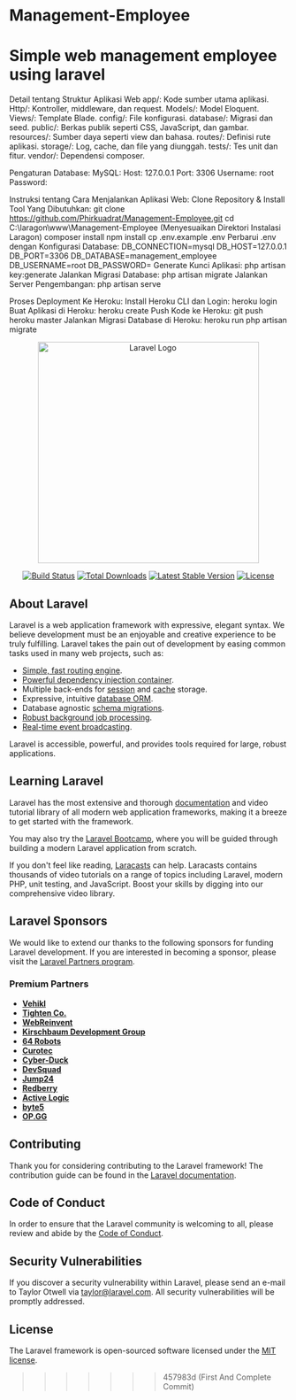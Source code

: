 # Management-Employee
Simple web management employee using laravel
=======
Detail tentang Struktur Aplikasi Web
    app/: Kode sumber utama aplikasi.
    Http/: Kontroller, middleware, dan request.
    Models/: Model Eloquent.
    Views/: Template Blade.
    config/: File konfigurasi.
    database/: Migrasi dan seed.
    public/: Berkas publik seperti CSS, JavaScript, dan gambar.
    resources/: Sumber daya seperti view dan bahasa.
    routes/: Definisi rute aplikasi.
    storage/: Log, cache, dan file yang diunggah.
    tests/: Tes unit dan fitur.
    vendor/: Dependensi composer.
    
Pengaturan Database: MySQL:
    Host: 127.0.0.1
    Port: 3306 
    Username: root
    Password:

Instruksi tentang Cara Menjalankan Aplikasi Web:
    Clone Repository & Install Tool Yang Dibutuhkan:
        git clone https://github.com/Phirkuadrat/Management-Employee.git
        cd C:\laragon\www\Management-Employee (Menyesuaikan Direktori Instalasi Laragon)
        composer install
        npm install
        cp .env.example .env
    Perbarui .env dengan Konfigurasi Database:
        DB_CONNECTION=mysql
        DB_HOST=127.0.0.1
        DB_PORT=3306
        DB_DATABASE=management_employee
        DB_USERNAME=root
        DB_PASSWORD=
    Generate Kunci Aplikasi:
        php artisan key:generate
    Jalankan Migrasi Database:
        php artisan migrate
    Jalankan Server Pengembangan:
        php artisan serve

Proses Deployment Ke Heroku:
    Install Heroku CLI dan Login:
        heroku login
    Buat Aplikasi di Heroku:
        heroku create
    Push Kode ke Heroku:
        git push heroku master
    Jalankan Migrasi Database di Heroku:
        heroku run php artisan migrate

<p align="center"><a href="https://laravel.com" target="_blank"><img src="https://raw.githubusercontent.com/laravel/art/master/logo-lockup/5%20SVG/2%20CMYK/1%20Full%20Color/laravel-logolockup-cmyk-red.svg" width="400" alt="Laravel Logo"></a></p>

<p align="center">
<a href="https://github.com/laravel/framework/actions"><img src="https://github.com/laravel/framework/workflows/tests/badge.svg" alt="Build Status"></a>
<a href="https://packagist.org/packages/laravel/framework"><img src="https://img.shields.io/packagist/dt/laravel/framework" alt="Total Downloads"></a>
<a href="https://packagist.org/packages/laravel/framework"><img src="https://img.shields.io/packagist/v/laravel/framework" alt="Latest Stable Version"></a>
<a href="https://packagist.org/packages/laravel/framework"><img src="https://img.shields.io/packagist/l/laravel/framework" alt="License"></a>
</p>

## About Laravel

Laravel is a web application framework with expressive, elegant syntax. We believe development must be an enjoyable and creative experience to be truly fulfilling. Laravel takes the pain out of development by easing common tasks used in many web projects, such as:

- [Simple, fast routing engine](https://laravel.com/docs/routing).
- [Powerful dependency injection container](https://laravel.com/docs/container).
- Multiple back-ends for [session](https://laravel.com/docs/session) and [cache](https://laravel.com/docs/cache) storage.
- Expressive, intuitive [database ORM](https://laravel.com/docs/eloquent).
- Database agnostic [schema migrations](https://laravel.com/docs/migrations).
- [Robust background job processing](https://laravel.com/docs/queues).
- [Real-time event broadcasting](https://laravel.com/docs/broadcasting).

Laravel is accessible, powerful, and provides tools required for large, robust applications.

## Learning Laravel

Laravel has the most extensive and thorough [documentation](https://laravel.com/docs) and video tutorial library of all modern web application frameworks, making it a breeze to get started with the framework.

You may also try the [Laravel Bootcamp](https://bootcamp.laravel.com), where you will be guided through building a modern Laravel application from scratch.

If you don't feel like reading, [Laracasts](https://laracasts.com) can help. Laracasts contains thousands of video tutorials on a range of topics including Laravel, modern PHP, unit testing, and JavaScript. Boost your skills by digging into our comprehensive video library.

## Laravel Sponsors

We would like to extend our thanks to the following sponsors for funding Laravel development. If you are interested in becoming a sponsor, please visit the [Laravel Partners program](https://partners.laravel.com).

### Premium Partners

- **[Vehikl](https://vehikl.com/)**
- **[Tighten Co.](https://tighten.co)**
- **[WebReinvent](https://webreinvent.com/)**
- **[Kirschbaum Development Group](https://kirschbaumdevelopment.com)**
- **[64 Robots](https://64robots.com)**
- **[Curotec](https://www.curotec.com/services/technologies/laravel/)**
- **[Cyber-Duck](https://cyber-duck.co.uk)**
- **[DevSquad](https://devsquad.com/hire-laravel-developers)**
- **[Jump24](https://jump24.co.uk)**
- **[Redberry](https://redberry.international/laravel/)**
- **[Active Logic](https://activelogic.com)**
- **[byte5](https://byte5.de)**
- **[OP.GG](https://op.gg)**

## Contributing

Thank you for considering contributing to the Laravel framework! The contribution guide can be found in the [Laravel documentation](https://laravel.com/docs/contributions).

## Code of Conduct

In order to ensure that the Laravel community is welcoming to all, please review and abide by the [Code of Conduct](https://laravel.com/docs/contributions#code-of-conduct).

## Security Vulnerabilities

If you discover a security vulnerability within Laravel, please send an e-mail to Taylor Otwell via [taylor@laravel.com](mailto:taylor@laravel.com). All security vulnerabilities will be promptly addressed.

## License

The Laravel framework is open-sourced software licensed under the [MIT license](https://opensource.org/licenses/MIT).
>>>>>>> 457983d (First And Complete Commit)

